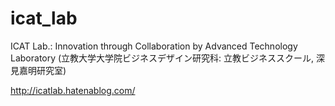 # icat_lab
ICAT Lab.: Innovation through Collaboration by Advanced Technology Laboratory (立教大学大学院ビジネスデザイン研究科: 立教ビジネススクール, 深見嘉明研究室)


http://icatlab.hatenablog.com/
